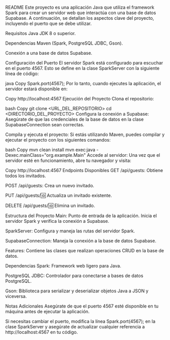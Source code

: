 README
Este proyecto es una aplicación Java que utiliza el framework Spark para crear un servidor web que interactúa con una base de datos Supabase. A continuación, se detallan los aspectos clave del proyecto, incluyendo el puerto que se debe utilizar.

Requisitos
Java JDK 8 o superior.

Dependencias Maven (Spark, PostgreSQL JDBC, Gson).

Conexión a una base de datos Supabase.

Configuración del Puerto
El servidor Spark está configurado para escuchar en el puerto 4567. Esto se define en la clase SparkServer con la siguiente línea de código:

java
Copy
Spark.port(4567);
Por lo tanto, cuando ejecutes la aplicación, el servidor estará disponible en:

Copy
http://localhost:4567
Ejecución del Proyecto
Clona el repositorio:

bash
Copy
git clone <URL_DEL_REPOSITORIO>
cd <DIRECTORIO_DEL_PROYECTO>
Configura la conexión a Supabase:
Asegúrate de que las credenciales de la base de datos en la clase SupabaseConnection sean correctas.

Compila y ejecuta el proyecto:
Si estás utilizando Maven, puedes compilar y ejecutar el proyecto con los siguientes comandos:

bash
Copy
mvn clean install
mvn exec:java -Dexec.mainClass="org.example.Main"
Accede al servidor:
Una vez que el servidor esté en funcionamiento, abre tu navegador y visita:

Copy
http://localhost:4567
Endpoints Disponibles
GET /api/guests: Obtiene todos los invitados.

POST /api/guests: Crea un nuevo invitado.

PUT /api/guests/:id: Actualiza un invitado existente.

DELETE /api/guests/:id: Elimina un invitado.

Estructura del Proyecto
Main: Punto de entrada de la aplicación. Inicia el servidor Spark y verifica la conexión a Supabase.

SparkServer: Configura y maneja las rutas del servidor Spark.

SupabaseConnection: Maneja la conexión a la base de datos Supabase.

Features: Contiene las clases que realizan operaciones CRUD en la base de datos.

Dependencias
Spark: Framework web ligero para Java.

PostgreSQL JDBC: Controlador para conectarse a bases de datos PostgreSQL.

Gson: Biblioteca para serializar y deserializar objetos Java a JSON y viceversa.

Notas Adicionales
Asegúrate de que el puerto 4567 esté disponible en tu máquina antes de ejecutar la aplicación.

Si necesitas cambiar el puerto, modifica la línea Spark.port(4567); en la clase SparkServer y asegúrate de actualizar cualquier referencia a http://localhost:4567 en tu código.
